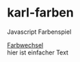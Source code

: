 # karl-farben
Javascript Farbenspiel
<html>
<head>
<title>JavaScript-Test</title>
<script type="text/javascript">
<!--
  function Farbe(R, G, B) {
    this.R = R;
    this.G = G;
    this.B = B;
    this.hex="#"+R+G+B;
  }

 //  wir wechseln auf hellgruen

  function HintergrundWechseln() {
    var Hintergrund = new Farbe("E0","FF","E0");
    var Textfarbe = new Farbe ("00","FF","07");
    document.bgColor = Hintergrund.hex;
    document.fgColor = Textfarbe.hex;
  }
  //-->
</script>


</head>
<body>

<A HREF="javascript:HintergrundWechseln();">Farbwechsel</a><BR>
hier ist einfacher Text<br>

<script type="text/javascript">
<!--

  // wir wollen eine Datumsausgabe
  //  -- für lastModified als Function in den Head
  var jetzt = new Date();
  var monat = jetzt.getMonth() + 1;
  var datumsausgabe = jetzt.getDate() + "." + monat + "." +jetzt.getFullYear() ;
 document.write(datumsausgabe +    " Hallo hier bin ich");


//-->
</script>
</body>
</html>
